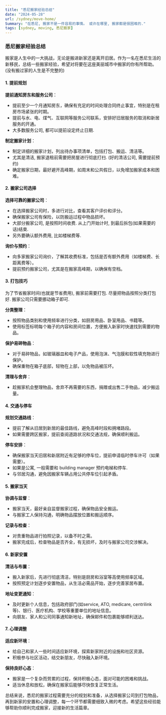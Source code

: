 ```yaml
---
title: "悉尼搬家经验总结"
date: "2024-05-28"
url: /sydney/move-home/
Summary: "在悉尼, 搬家不是一件容易的事情。 或许在哪里, 搬家都是很困难的."
tags: [sydney, moving, 悉尼搬家]
---
```


### 悉尼搬家经验总结

搬家是人生中的一大挑战，无论是搬进新家还是离开旧居。作为一名在悉尼生活的新移民，总结一些搬家经验，希望对将要在这座美丽城市中搬家的你有所帮助。(没有搬过家的人生是不完整的)

#### 1. 提前规划

**提前通知房东和服务公司**：
- 提前至少一个月通知房东，确保有充足的时间处理合同终止事宜，特别是在租房市场紧张的时期。
- 提前与水、电、煤气、互联网等服务公司联系，安排好旧居服务的取消和新居服务的开通。
- 大多数服务公司, 都可以提前设定终止日期.

**制定搬家计划**：
- 制定详细的搬家计划，列出待办事项清单，包括打包、搬运、清洁等。
- 尤其是清洁, 搬家退租前需要把房屋进行彻底打扫. (好的清洁公司, 需要提前预约)
- 确定搬家日期，最好避开高峰期，如周末和公共假日，以免增加搬家成本和困难。

#### 2. 搬家公司选择

**选择可靠的搬家公司**：
- 在选择搬家公司时，多进行对比，查看其客户评价和评分。
- 确保搬家公司有保险，以防搬运过程中物品损坏。
- 大部分搬家公司, 是按照时间收费. 从上门开始计时, 到最后拆包(如果需要的话)结束.
- 另外要确认额外费用, 比如楼梯费等.

**询价与预约**：
- 向多家搬家公司询价，了解其收费标准，包括是否有额外费用（如楼梯费、长距离费等）。
- 提前预约搬家公司，尤其是在搬家高峰期，以确保有空档。

#### 3. 打包技巧

为了节省搬家时间(也就是节省费用), 搬家前需要打包. 尽量把物品按照分类打包好. 搬家公司只需要挪动箱子即可.

**分类整理**：
- 按照物品类别和使用频率进行分类，如厨房用品、卧室用品、书籍等。
- 使用标签标明每个箱子的内容和房间位置，方便搬入新家时快速找到需要的物品。

**保护易碎物品**：
- 对于易碎物品，如玻璃器皿和电子产品，使用泡沫、气泡膜和软性填充物进行保护。
- 确保重物在箱子底部，轻物在上部，以免物品被压坏。

**清理与舍弃**：
- 趁搬家机会整理物品，舍弃不再需要的东西，捐赠或出售二手物品，减少搬运量。

#### 4. 交通与停车

**规划交通路线**：
- 提前了解从旧居到新居的最佳路线，避免高峰时段和拥堵路段。
- 如果需要跨区搬家，提前查阅道路状况和交通法规，确保顺利搬运。

**停车安排**：
- 确保搬家当天旧居和新居附近有足够的停车位，提前申请临时停车许可（如果需要）。
- 如果是公寓, 一般需要和 building manager 预约电梯和停车.
- 与邻居沟通，避免因搬家车辆占用公共停车位引起矛盾。

#### 5. 搬家当天

**协调与监督**：
- 搬家当天，最好亲自监督搬家过程，确保物品安全搬运。
- 与搬家工人保持沟通，明确物品摆放位置和搬运顺序。

**记录与检查**：
- 对贵重物品进行拍照记录，以备不时之需。
- 搬家完成后，检查物品是否齐全，有无损坏，及时与搬家公司交涉解决。

#### 6. 新家安置

**清洁与布置**：
- 搬入新家后，先进行彻底清洁，特别是厨房和浴室等高使用频率区域。
- 按照预定计划逐步安置物品，从生活必需品开始，逐步完善家居布置。

**地址变更通知**：
- 及时更新个人信息，包括政府部门(如service, ATO, medicare, centrilink等)、银行、医疗机构、学校等重要单位的地址信息。
- 向朋友、家人和公司同事通知新地址，确保邮件和包裹能够顺利送达。

#### 7. 心理调整

**适应新环境**：
- 给自己和家人一些时间适应新环境，探索新家附近的设施和社区资源。
- 积极参与社区活动，结交新朋友，尽快融入新环境。

**保持良好心态**：
- 搬家是一个复杂而劳累的过程，保持积极心态，面对可能的困难和挑战。
- 适当休息和放松，确保在搬家后能够尽快恢复正常生活。

总结来说，悉尼的搬家过程需要充分的规划和准备，从选择搬家公司到打包物品，再到新家的安置和心理调整，每一个环节都需要细致入微的考虑。希望这些经验能够帮助你顺利完成搬家，迎接新的生活篇章。
